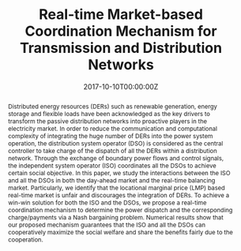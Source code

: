 ---
title: Real-time Market-based Coordination Mechanism for Transmission and Distribution Networks
authors:
 - Su Wang
 - Bo Sun
 - Tian Liu
 - "**Xiaoqi Tan**"
 - Danny H.K. Tsang
date: "2017-10-10T00:00:00Z"
# doi: ""

tags: 
  - Smart Grid

# Schedule page publish date (NOT publication's date).
#publishDate: "2019-11-10T00:00:00Z"

# Publication type.
# Legend: 0 = Uncategorized; 1 = Conference paper; 2 = Journal article;
# 3 = Preprint / Working Paper; 4 = Report; 5 = Book; 6 = Book section;
# 7 = Thesis; 8 = Patent
publication_types: ["1"]

# Publication name and optional abbreviated publication name.
publication: "2017 IEEE International Conference on Smart Grid Communications (SmartGridComm)"
publication_short: ""

abstract: Distributed energy resources (DERs) such as renewable generation, energy storage and flexible loads have been acknowledged as the key drivers to transform the passive distribution networks into proactive players in the electricity market. In order to reduce the communication and computational complexity of integrating the huge number of DERs into the power system operation, the distribution system operator (DSO) is considered as the central controller to take charge of the dispatch of all the DERs within a distribution network. Through the exchange of boundary power flows and control signals, the independent system operator (ISO) coordinates all the DSOs to achieve certain social objective. In this paper, we study the interactions between the ISO and all the DSOs in both the day-ahead market and the real-time balancing market. Particularly, we identify that the locational marginal price (LMP) based real-time market is unfair and discourages the integration of DERs. To achieve a win-win solution for both the ISO and the DSOs, we propose a real-time coordination mechanism to determine the power dispatch and the corresponding charge/payments via a Nash bargaining problem. Numerical results show that our proposed mechanism guarantees that the ISO and all the DSOs can cooperatively maximize the social welfare and share the benefits fairly due to the cooperation.

# Summary. An optional shortened abstract.
# summary: This paper concerns the mechanism design for online resource allocation in a strategic setting. In this setting, a single supplier allocates capacity-limited resources to requests that arrive in a sequential and arbitrary manner. Each request is associated with an agent who may act selfishly to misreport the requirement and valuation of her request.

# tags:
# - Source Themes
featured: false

links:
 - icon: ieee
   icon_pack: ai
   name: "IEEE Xplore"
   url: "https://ieeexplore.ieee.org/abstract/document/8340746"
   
url_pdf: https://www.sigmetrics.org/mama/abstracts/Tan.pdf
url_code: ''
url_dataset: ''
url_poster: ''
url_project: ''
url_slides: ''
url_source: ''
url_video: ''

# Featured image
# To use, add an image named `featured.jpg/png` to your page's folder.
image:
  caption:
  focal_point: ""
  preview_only: true

# Associated Projects (optional).
#   Associate this publication with one or more of your projects.
#   Simply enter your project's folder or file name without extension.
#   E.g. `internal-project` references `content/project/internal-project/index.md`.
#   Otherwise, set `projects: []`.
# projects: []

# Slides (optional).
#   Associate this publication with Markdown slides.
#   Simply enter your slide deck's filename without extension.
#   E.g. `slides: "example"` references `content/slides/example/index.md`.
#   Otherwise, set `slides: ""`.
# slides: example
---